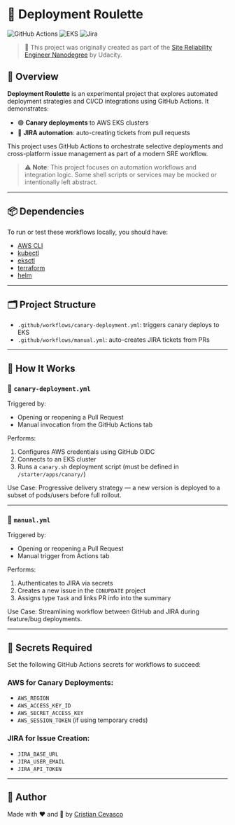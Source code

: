 # 🎲 Deployment Roulette

![GitHub Actions](https://img.shields.io/badge/GitHub_Actions-%232671E5.svg?style=for-the-badge&logo=githubactions&logoColor=white)
![EKS](https://img.shields.io/badge/EKS-%23232F3E.svg?style=for-the-badge&logo=amazonaws&logoColor=white)
![Jira](https://img.shields.io/badge/Jira-0052CC?style=for-the-badge&logo=jira&logoColor=white)

> 🧠 This project was originally created as part of the [Site Reliability Engineer Nanodegree](https://www.udacity.com/course/site-reliability-engineer-nanodegree--nd1331) by Udacity.

## 📖 Overview

**Deployment Roulette** is an experimental project that explores automated deployment strategies and CI/CD integrations using GitHub Actions. It demonstrates:

- 🟢 **Canary deployments** to AWS EKS clusters
- 📝 **JIRA automation**: auto-creating tickets from pull requests

This project uses GitHub Actions to orchestrate selective deployments and cross-platform issue management as part of a modern SRE workflow.

> ⚠️ **Note**: This project focuses on automation workflows and integration logic. Some shell scripts or services may be mocked or intentionally left abstract.

---

## 📦 Dependencies

To run or test these workflows locally, you should have:

- [AWS CLI](https://aws.amazon.com/cli/)
- [kubectl](https://kubernetes.io/docs/tasks/tools/)
- [eksctl](https://eksctl.io/introduction/#installation)
- [terraform](https://developer.hashicorp.com/terraform/downloads)
- [helm](https://helm.sh/docs/intro/install/)

---

## 🗂️ Project Structure

- `.github/workflows/canary-deployment.yml`: triggers canary deploys to EKS
- `.github/workflows/manual.yml`: auto-creates JIRA tickets from PRs

---

## 🚀 How It Works

### 🔁 `canary-deployment.yml`

Triggered by:
- Opening or reopening a Pull Request
- Manual invocation from the GitHub Actions tab

Performs:
1. Configures AWS credentials using GitHub OIDC
2. Connects to an EKS cluster
3. Runs a `canary.sh` deployment script (must be defined in `/starter/apps/canary/`)

Use Case: Progressive delivery strategy — a new version is deployed to a subset of pods/users before full rollout.

---

### 🔧 `manual.yml`

Triggered by:
- Opening or reopening a Pull Request
- Manual trigger from Actions tab

Performs:
1. Authenticates to JIRA via secrets
2. Creates a new issue in the `CONUPDATE` project
3. Assigns type `Task` and links PR info into the summary

Use Case: Streamlining workflow between GitHub and JIRA during feature/bug deployments.

---

## 🔐 Secrets Required

Set the following GitHub Actions secrets for workflows to succeed:

### AWS for Canary Deployments:
- `AWS_REGION`
- `AWS_ACCESS_KEY_ID`
- `AWS_SECRET_ACCESS_KEY`
- `AWS_SESSION_TOKEN` (if using temporary creds)

### JIRA for Issue Creation:
- `JIRA_BASE_URL`
- `JIRA_USER_EMAIL`
- `JIRA_API_TOKEN`

---

## 🙌 Author

Made with ❤️ and 🧉 by [Cristian Cevasco](https://github.com/circobit)
